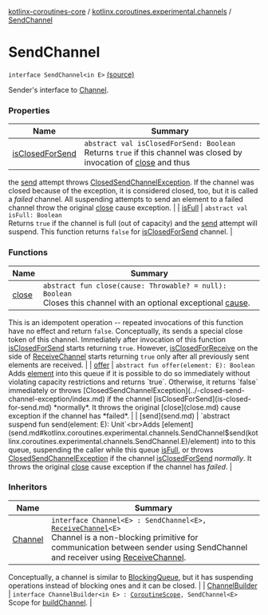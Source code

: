 [kotlinx-coroutines-core](../../index.md) / [kotlinx.coroutines.experimental.channels](../index.md) / [SendChannel](.)

# SendChannel

`interface SendChannel<in E>` [(source)](http://github.com/kotlin/kotlinx.coroutines/tree/master/kotlinx-coroutines-core/src/main/kotlin/kotlinx/coroutines/experimental/channels/Channel.kt#L27)

Sender's interface to [Channel](../-channel/index.md).

### Properties

| Name | Summary |
|---|---|
| [isClosedForSend](is-closed-for-send.md) | `abstract val isClosedForSend: Boolean`<br>Returns `true` if this channel was closed by invocation of [close](close.md) and thus
the [send](send.md) attempt throws [ClosedSendChannelException](../-closed-send-channel-exception/index.md). If the channel was closed because of the exception, it
is considered closed, too, but it is called a *failed* channel. All suspending attempts to send
an element to a failed channel throw the original [close](close.md) cause exception. |
| [isFull](is-full.md) | `abstract val isFull: Boolean`<br>Returns `true` if the channel is full (out of capacity) and the [send](send.md) attempt will suspend.
This function returns `false` for [isClosedForSend](is-closed-for-send.md) channel. |

### Functions

| Name | Summary |
|---|---|
| [close](close.md) | `abstract fun close(cause: Throwable? = null): Boolean`<br>Closes this channel with an optional exceptional [cause](close.md#kotlinx.coroutines.experimental.channels.SendChannel$close(kotlin.Throwable)/cause).
This is an idempotent operation -- repeated invocations of this function have no effect and return `false`.
Conceptually, its sends a special close token of this channel. Immediately after invocation of this function
[isClosedForSend](is-closed-for-send.md) starts returning `true`. However, [isClosedForReceive](../-receive-channel/is-closed-for-receive.md)
on the side of [ReceiveChannel](../-receive-channel/index.md) starts returning `true` only after all previously sent elements
are received. |
| [offer](offer.md) | `abstract fun offer(element: E): Boolean`<br>Adds [element](offer.md#kotlinx.coroutines.experimental.channels.SendChannel$offer(kotlinx.coroutines.experimental.channels.SendChannel.E)/element) into this queue if it is possible to do so immediately without violating capacity restrictions
and returns `true`. Otherwise, it returns `false` immediately
or throws [ClosedSendChannelException](../-closed-send-channel-exception/index.md) if the channel [isClosedForSend](is-closed-for-send.md) *normally*.
It throws the original [close](close.md) cause exception if the channel has *failed*. |
| [send](send.md) | `abstract suspend fun send(element: E): Unit`<br>Adds [element](send.md#kotlinx.coroutines.experimental.channels.SendChannel$send(kotlinx.coroutines.experimental.channels.SendChannel.E)/element) into to this queue, suspending the caller while this queue [isFull](is-full.md),
or throws [ClosedSendChannelException](../-closed-send-channel-exception/index.md) if the channel [isClosedForSend](is-closed-for-send.md) *normally*.
It throws the original [close](close.md) cause exception if the channel has *failed*. |

### Inheritors

| Name | Summary |
|---|---|
| [Channel](../-channel/index.md) | `interface Channel<E> : SendChannel<E>, `[`ReceiveChannel`](../-receive-channel/index.md)`<E>`<br>Channel is a non-blocking primitive for communication between sender using SendChannel and receiver using [ReceiveChannel](../-receive-channel/index.md).
Conceptually, a channel is similar to [BlockingQueue](http://docs.oracle.com/javase/6/docs/api/java/util/concurrent/BlockingQueue.html),
but it has suspending operations instead of blocking ones and it can be closed. |
| [ChannelBuilder](../-channel-builder.md) | `interface ChannelBuilder<in E> : `[`CoroutineScope`](../../kotlinx.coroutines.experimental/-coroutine-scope/index.md)`, SendChannel<E>`<br>Scope for [buildChannel](../build-channel.md). |
